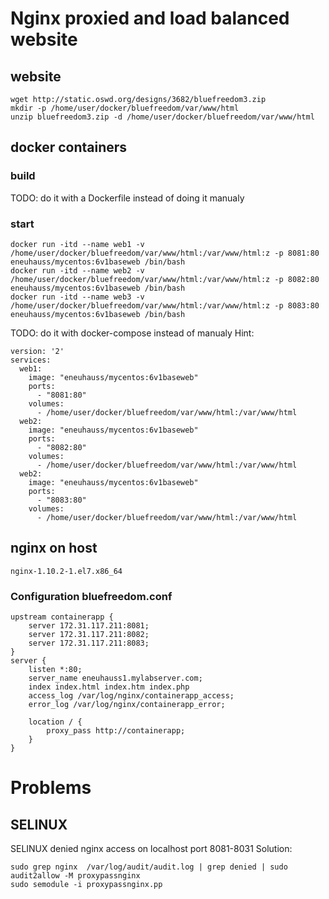 # Nginx proxied and load balanced website
## website
```
wget http://static.oswd.org/designs/3682/bluefreedom3.zip
mkdir -p /home/user/docker/bluefreedom/var/www/html
unzip bluefreedom3.zip -d /home/user/docker/bluefreedom/var/www/html
```
## docker containers
### build
TODO: do it with a Dockerfile instead of doing it manualy
### start
```
docker run -itd --name web1 -v /home/user/docker/bluefreedom/var/www/html:/var/www/html:z -p 8081:80 eneuhauss/mycentos:6v1baseweb /bin/bash
docker run -itd --name web2 -v /home/user/docker/bluefreedom/var/www/html:/var/www/html:z -p 8082:80 eneuhauss/mycentos:6v1baseweb /bin/bash
docker run -itd --name web3 -v /home/user/docker/bluefreedom/var/www/html:/var/www/html:z -p 8083:80 eneuhauss/mycentos:6v1baseweb /bin/bash
```
TODO: do it with docker-compose instead of manualy
Hint:
```
version: '2'
services:
  web1:
    image: "eneuhauss/mycentos:6v1baseweb"
    ports:
      - "8081:80"
    volumes:
      - /home/user/docker/bluefreedom/var/www/html:/var/www/html
  web2:
    image: "eneuhauss/mycentos:6v1baseweb"
    ports:
      - "8082:80"
    volumes:
      - /home/user/docker/bluefreedom/var/www/html:/var/www/html
  web2:
    image: "eneuhauss/mycentos:6v1baseweb"
    ports:
      - "8083:80"
    volumes:
      - /home/user/docker/bluefreedom/var/www/html:/var/www/html
```

## nginx on host
```
nginx-1.10.2-1.el7.x86_64
```
### Configuration bluefreedom.conf
```
upstream containerapp {
	server 172.31.117.211:8081;
	server 172.31.117.211:8082;
	server 172.31.117.211:8083;
}
server {
	listen *:80;
	server_name eneuhauss1.mylabserver.com;
	index index.html index.htm index.php
	access_log /var/log/nginx/containerapp_access;
	error_log /var/log/nginx/containerapp_error;

	location / {
		proxy_pass http://containerapp;
	}
}
```

# Problems
## SELINUX
SELINUX denied nginx access on localhost port 8081-8031
Solution:
```
sudo grep nginx  /var/log/audit/audit.log | grep denied | sudo audit2allow -M proxypassnginx
sudo semodule -i proxypassnginx.pp
```
